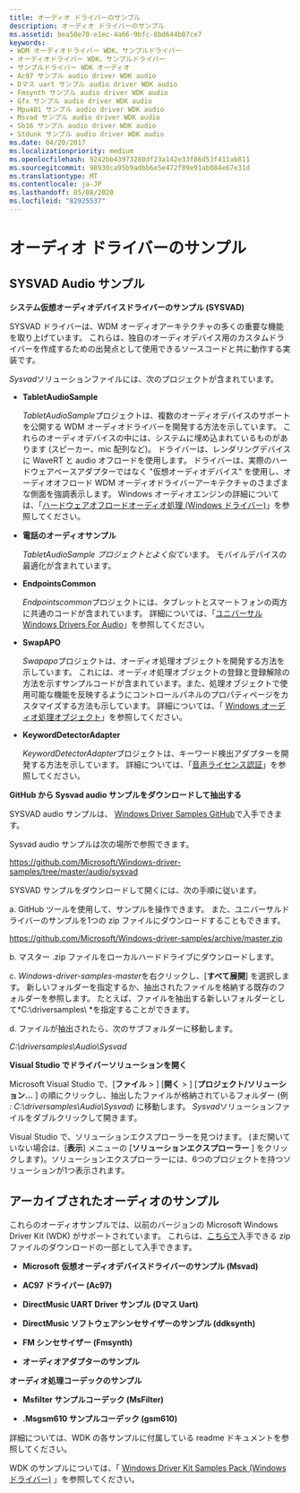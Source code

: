 ```yaml
---
title: オーディオ ドライバーのサンプル
description: オーディオ ドライバーのサンプル
ms.assetid: bea50e70-e1ec-4a66-9bfc-8bd644b07ce7
keywords:
- WDM オーディオドライバー WDK、サンプルドライバー
- オーディオドライバー WDK、サンプルドライバー
- サンプルドライバー WDK オーディオ
- Ac97 サンプル audio driver WDK audio
- Dマス uart サンプル audio driver WDK audio
- Fmsynth サンプル audio driver WDK audio
- Gfx サンプル audio driver WDK audio
- Mpu401 サンプル audio driver WDK audio
- Msvad サンプル audio driver WDK audio
- Sb16 サンプル audio driver WDK audio
- Stdunk サンプル audio driver WDK audio
ms.date: 04/20/2017
ms.localizationpriority: medium
ms.openlocfilehash: 9242bb43973280df23a142e33f86d53f411ab811
ms.sourcegitcommit: 98930ca95b9adbb6e5e472f89e91ab084e67e31d
ms.translationtype: MT
ms.contentlocale: ja-JP
ms.lasthandoff: 05/08/2020
ms.locfileid: "82925537"
---
```

# <a name="sample-audio-drivers"></a>オーディオ ドライバーのサンプル


## <a name="span-idsysvad_audio_samplespanspan-idsysvad_audio_samplespanspan-idsysvad_audio_samplespansysvad-audio-sample"></a><span id="SYSVAD_Audio_Sample"></span><span id="sysvad_audio_sample"></span><span id="SYSVAD_AUDIO_SAMPLE"></span>SYSVAD Audio サンプル


**システム仮想オーディオデバイスドライバーのサンプル (SYSVAD)**

SYSVAD ドライバーは、WDM オーディオアーキテクチャの多くの重要な機能を取り上げています。 これらは、独自のオーディオデバイス用のカスタムドライバーを作成するための出発点として使用できるソースコードと共に動作する実装です。

*Sysvad*ソリューションファイルには、次のプロジェクトが含まれています。

-   **TabletAudioSample**

    *TabletAudioSample*プロジェクトは、複数のオーディオデバイスのサポートを公開する WDM オーディオドライバーを開発する方法を示しています。 これらのオーディオデバイスの中には、システムに埋め込まれているものがあります (スピーカー、mic 配列など)。 ドライバーは、レンダリングデバイスに WaveRT と audio オフロードを使用します。 ドライバーは、実際のハードウェアベースアダプターではなく "仮想オーディオデバイス" を使用し、オーディオオフロード WDM オーディオドライバーアーキテクチャのさまざまな側面を強調表示します。 Windows オーディオエンジンの詳細については、「[ハードウェアオフロードオーディオ処理 (Windows ドライバー)](hardware-offloaded-audio-processing.md)」を参照してください。

-   **電話のオーディオサンプル**

    *TabletAudioSample* *プロジェクトとよく似てい*ます。 モバイルデバイスの最適化が含まれています。

-   **EndpointsCommon**

    *Endpointscommon*プロジェクトには、タブレットとスマートフォンの両方に共通のコードが含まれています。 詳細については、「[ユニバーサル Windows Drivers For Audio](audio-universal-drivers.md)」を参照してください。

-   **SwapAPO**

    *Swapapo*プロジェクトは、オーディオ処理オブジェクトを開発する方法を示しています。 これには、オーディオ処理オブジェクトの登録と登録解除の方法を示すサンプルコードが含まれています。また、処理オブジェクトで使用可能な機能を反映するようにコントロールパネルのプロパティページをカスタマイズする方法も示しています。 詳細については、「 [Windows オーディオ処理オブジェクト](windows-audio-processing-objects.md)」を参照してください。

-   **KeywordDetectorAdapter**

    *KeywordDetectorAdapter*プロジェクトは、キーワード検出アダプターを開発する方法を示しています。 詳細については、「[音声ライセンス認証](voice-activation.md)」を参照してください。

**GitHub から Sysvad audio サンプルをダウンロードして抽出する**

SYSVAD audio サンプルは、 [Windows Driver Samples GitHub](https://github.com/Microsoft/Windows-driver-samples)で入手できます。

Sysvad audio サンプルは次の場所で参照できます。

<https://github.com/Microsoft/Windows-driver-samples/tree/master/audio/sysvad>

SYSVAD サンプルをダウンロードして開くには、次の手順に従います。

a. GitHub ツールを使用して、サンプルを操作できます。 また、ユニバーサルドライバーのサンプルを1つの zip ファイルにダウンロードすることもできます。

<https://github.com/Microsoft/Windows-driver-samples/archive/master.zip>

b. マスター .zip ファイルをローカルハードドライブにダウンロードします。

c. *Windows-driver-samples-master*を右クリックし、[**すべて展開**] を選択します。 新しいフォルダーを指定するか、抽出されたファイルを格納する既存のフォルダーを参照します。 たとえば、ファイルを抽出する新しいフォルダーとして*C:\\driversamples\\ *を指定することができます。

d. ファイルが抽出されたら、次のサブフォルダーに移動します。

*C:\\driversamples\\Audio\\Sysvad*

**Visual Studio でドライバーソリューションを開く**

Microsoft Visual Studio で、[**ファイル** &gt; ] [**開く** &gt; ] [**プロジェクト/ソリューション...** ] の順にクリックし、抽出したファイルが格納されているフォルダー (例 *: C:\\driversamples\\Audio\\Sysvad*) に移動します。 *Sysvad*ソリューションファイルをダブルクリックして開きます。

Visual Studio で、ソリューションエクスプローラーを見つけます。 (まだ開いていない場合は、[**表示**] メニューの [**ソリューションエクスプローラー** ] をクリックします)。ソリューションエクスプローラーには、6つのプロジェクトを持つソリューションが1つ表示されます。

## <a name="span-idsample_audio_driversspanspan-idsample_audio_driversspanarchived-audio-samples"></a><span id="sample_audio_drivers"></span><span id="SAMPLE_AUDIO_DRIVERS"></span>アーカイブされたオーディオのサンプル


これらのオーディオサンプルでは、以前のバージョンの Microsoft Windows Driver Kit (WDK) がサポートされています。 これらは、[こちらで](https://github.com/microsoftarchive/msdn-code-gallery-microsoft/tree/master/Official%20Windows%20Driver%20Kit%20Sample/Windows%20Driver%20Kit%20(WDK)%208.1%20Samples)入手できる zip ファイルのダウンロードの一部として入手できます。

-   **Microsoft 仮想オーディオデバイスドライバーのサンプル (Msvad)**

-   **AC97 ドライバー (Ac97)**

-   **DirectMusic UART Driver サンプル (Dマス Uart)**

-   **DirectMusic ソフトウェアシンセサイザーのサンプル (ddksynth)**

-   **FM シンセサイザー (Fmsynth)**

-   **オーディオアダプターのサンプル**

**オーディオ処理コーデックのサンプル**

-   **Msfilter サンプルコーデック (MsFilter)**

-   **.Msgsm610 サンプルコーデック (gsm610)**

詳細については、WDK の各サンプルに付属している readme ドキュメントを参照してください。

WDK のサンプルについては、「 [Windows Driver Kit Samples Pack (Windows ドライバー)](https://docs.microsoft.com/windows-hardware/drivers/samples/index) 」を参照してください。

 

 




